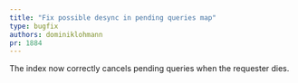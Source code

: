 ```yaml
---
title: "Fix possible desync in pending queries map"
type: bugfix
authors: dominiklohmann
pr: 1884
---
```


The index now correctly cancels pending queries when the requester dies.

